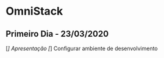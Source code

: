 # OmniStack

## Primeiro Dia - 23/03/2020 

[*] Apresentação
[*] Configurar ambiente de desenvolvimento 